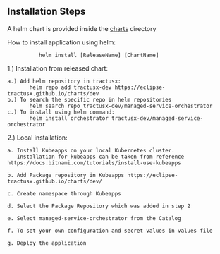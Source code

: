 ## Installation Steps

A helm chart is provided inside the [charts](charts/orchestrator) directory

How to install application using helm:  <br />

              helm install [ReleaseName] [ChartName]
    
1.) Installation from released chart: <br />
    
    a.) Add helm repository in tractusx:
           helm repo add tractusx-dev https://eclipse-tractusx.github.io/charts/dev
    b.) To search the specific repo in helm repositories 
           helm search repo tractusx-dev/managed-service-orchestrator
    c.) To install using helm command:   
           helm install orchestrator tractusx-dev/managed-service-orchestrator

2.) Local installation:
    
    a. Install Kubeapps on your local Kubernetes cluster. 
       Installation for kubeapps can be taken from reference https://docs.bitnami.com/tutorials/install-use-kubeapps

    b. Add Package repository in Kubeapps https://eclipse-tractusx.github.io/charts/dev/

    c. Create namespace through Kubeapps

    d. Select the Package Repository which was added in step 2

    e. Select managed-service-orchestrator from the Catalog

    f. To set your own configuration and secret values in values file

    g. Deploy the application
